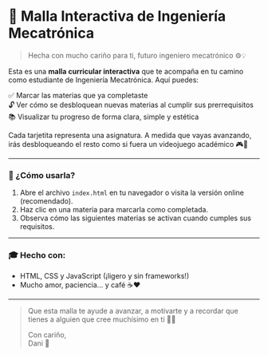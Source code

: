 # 💙 Malla Interactiva de Ingeniería Mecatrónica

> Hecha con mucho cariño para ti, futuro ingeniero mecatrónico ⚙️💡

Esta es una **malla curricular interactiva** que te acompaña en tu camino como estudiante de Ingeniería Mecatrónica. Aquí puedes:

✅ Marcar las materias que ya completaste  
🔓 Ver cómo se desbloquean nuevas materias al cumplir sus prerrequisitos  
📚 Visualizar tu progreso de forma clara, simple y estética  

Cada tarjetita representa una asignatura. A medida que vayas avanzando, irás desbloqueando el resto como si fuera un videojuego académico 🎮📘

---

### 🚀 ¿Cómo usarla?

1. Abre el archivo `index.html` en tu navegador o visita la versión online (recomendado).
2. Haz clic en una materia para marcarla como completada.
3. Observa cómo las siguientes materias se activan cuando cumples sus requisitos.

---

### 🎓 Hecho con:

- HTML, CSS y JavaScript (¡ligero y sin frameworks!)
- Mucho amor, paciencia… y café ☕❤️

---

> Que esta malla te ayude a avanzar, a motivarte y a recordar que tienes a alguien que cree muchísimo en ti 🧠💪  
>  
> Con cariño,  
> Dani 💜